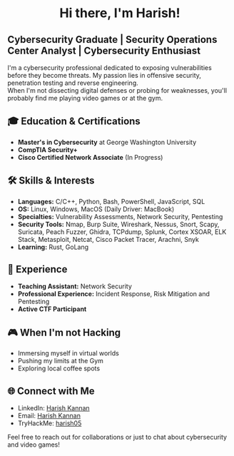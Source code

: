 <h1 align="center"> Hi there, I'm Harish! </h1>  

## Cybersecurity Graduate | Security Operations Center Analyst | Cybersecurity Enthusiast
I'm a cybersecurity professional dedicated to exposing vulnerabilities before they become threats. My passion lies in offensive security, penetration testing and reverse engineering.  
When I'm not dissecting digital defenses or probing for weaknesses, you'll probably find me playing video games or at the gym.

## 🎓 Education & Certifications
- **Master's in Cybersecurity** at George Washington University
- **CompTIA Security+**
- **Cisco Certified Network Associate** (In Progress)

## 🛠️ Skills & Interests
- **Languages:** C/C++, Python, Bash, PowerShell, JavaScript, SQL
- **OS:** Linux, Windows, MacOS (Daily Driver: MacBook)
- **Specialties:** Vulnerability Assessments, Network Security, Pentesting 
- **Security Tools:** Nmap, Burp Suite, Wireshark, Nessus, Snort, Scapy, Suricata, Peach Fuzzer, Ghidra, TCPdump, Splunk, Cortex XSOAR, ELK Stack, Metasploit, Netcat, Cisco Packet Tracer, Arachni, Snyk
- **Learning:** Rust, GoLang

## 💼 Experience
- **Teaching Assistant:** Network Security 
- **Professional Experience:** Incident Response, Risk Mitigation and Pentesting
- **Active CTF Participant**

## 🎮 When I'm not Hacking
- Immersing myself in virtual worlds
- Pushing my limits at the Gym
- Exploring local coffee spots

## 🌐 Connect with Me
- LinkedIn: [Harish Kannan](https://www.linkedin.com/in/harishkannan)
- Email: [Harish Kannan](mailto:harish.kannan@gwu.edu)
- TryHackMe: [harish05](https://tryhackme.com/p/harish05)

Feel free to reach out for collaborations or just to chat about cybersecurity and video games!
